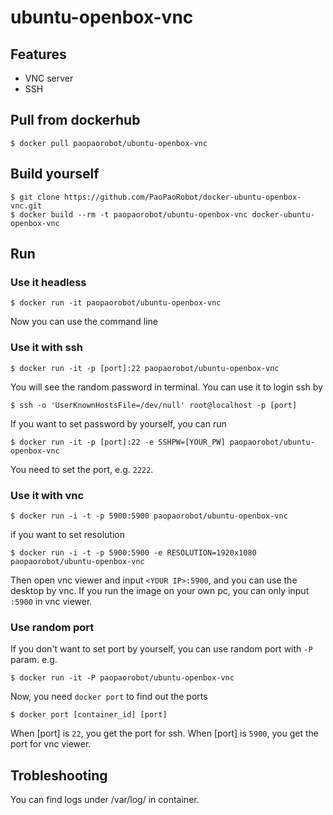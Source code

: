 ubuntu-openbox-vnc
=========================
## Features
- VNC server
- SSH

## Pull from dockerhub

```
$ docker pull paopaorobot/ubuntu-openbox-vnc
```

## Build yourself

```
$ git clone https://github.com/PaoPaoRobot/docker-ubuntu-openbox-vnc.git
$ docker build --rm -t paopaorobot/ubuntu-openbox-vnc docker-ubuntu-openbox-vnc
```

## Run

### Use it headless
```
$ docker run -it paopaorobot/ubuntu-openbox-vnc
```
Now you can use the command line

### Use it with ssh
```
$ docker run -it -p [port]:22 paopaorobot/ubuntu-openbox-vnc
```
You will see the random password in terminal. You can use it to login ssh by
```
$ ssh -o 'UserKnownHostsFile=/dev/null' root@localhost -p [port]
```
If you want to set password by yourself, you can run 
```
$ docker run -it -p [port]:22 -e SSHPW=[YOUR_PW] paopaorobot/ubuntu-openbox-vnc
```

You need to set the port, e.g. `2222`. 

### Use it with vnc
```
$ docker run -i -t -p 5900:5900 paopaorobot/ubuntu-openbox-vnc
```
if you want to set resolution
```
$ docker run -i -t -p 5900:5900 -e RESOLUTION=1920x1080 paopaorobot/ubuntu-openbox-vnc
```

Then open vnc viewer and input `<YOUR IP>:5900`, and you can use the desktop by vnc. If you run the image on your own pc, you can only input `:5900` in vnc viewer.

### Use random port
If you don't want to set port by yourself, you can use random port with `-P` param. e.g.
```
$ docker run -it -P paopaorobot/ubuntu-openbox-vnc
```
Now, you need `docker port` to find out the ports
```
$ docker port [container_id] [port]
```
When [port] is `22`, you get the port for ssh. When [port] is `5900`, you get the port for vnc viewer.

## Trobleshooting
You can find logs under /var/log/ in container.

